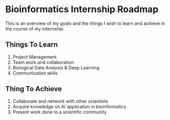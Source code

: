 # Bioinformatics Internship Roadmap

This is an overview of my goals and the things I wish to learn and achieve in the course of my internship. 

## Things To Learn 
1. Project Management
2. Team work and collaboration
3. Biological Data Analysis & Deep Learning
4. Communication skills 

## Thing To Achieve 
1. Collaborate and network with other scientists
2. Acquire knowledge on AI application in bioinformatics
3. Present work done to a scientific community 
